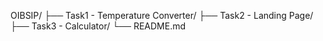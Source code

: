 OIBSIP/
├── Task1 - Temperature Converter/
├── Task2 - Landing Page/
├── Task3 - Calculator/
└── README.md
